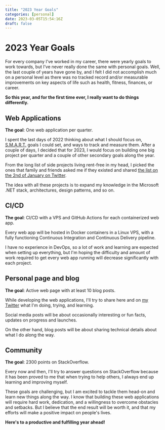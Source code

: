 ```yaml
---
title: "2023 Year Goals"
categories: [personal]
date: 2023-03-05T15:54:16Z
draft: false
---
```

# 2023 Year Goals
For every company I’ve worked in my career, there were yearly goals to work towards, but I’ve never really done the same with personal goals. Well, the last couple of years have gone by, and I felt I did not accomplish much on a personal level as there was no tracked record and/or measurable improvements on key aspects of life such as health, fitness, finances, or career.

**So this year, and for the first time ever, I really want to do things differently.**

## Web Applications
**The goal**: One web application per quarter.

I spent the last days of 2022 thinking about what I should focus on, [S.M.A.R.T.](https://en.wikipedia.org/wiki/SMART_criteria) goals I could set, and ways to track and measure them. After a couple of days, I decided that for 2023, I would focus on building one big project per quarter and a couple of other secondary goals along the year.

From the long list of side projects living rent-free in my head, I picked the ones that family and friends asked me if they existed and shared [the list on the 2nd of January on Twitter](https://twitter.com/iamdlm/status/1609963231224766464).

The idea with all these projects is to expand my knowledge in the Microsoft .NET stack, architectures, design patterns, and so on.

## CI/CD
**The goal**: CI/CD with a VPS and GitHub Actions for each containerized web app.

Every web app will be hosted in Docker containers in a Linux VPS, with a fully functioning Continuous Integration and Continuous Delivery pipeline.

I have no experience in DevOps, so a lot of work and learning are expected when setting up everything, but I'm hoping the difficulty and amount of work required to get every web app running will decrease significantly with each project.

## Personal page and blog
**The goal**: Active web page with at least 10 blog posts.

While developing the web applications, I'll try to share here and on [my Twitter](https://twitter.com/iamdlm) what I'm doing, trying, and learning.

Social media posts will be about occasionally interesting or fun facts, updates on progress and launches.

On the other hand, blog posts will be about sharing technical details about what I do along the way.

## Community
**The goal**: 2300 points on StackOverflow.

Every now and then, I'll try to answer questions on StackOverflow because it has been proved to me that when trying to help others, I always end up learning and improving myself.

These goals are challenging, but I am excited to tackle them head-on and learn new things along the way. I know that building these web applications will require hard work, dedication, and a willingness to overcome obstacles and setbacks. But I believe that the end result will be worth it, and that my efforts will make a positive impact on people's lives.

**Here's to a productive and fulfilling year ahead!**